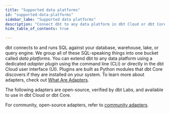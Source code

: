 ```yaml
---
title: "Supported data platforms"
id: "supported-data-platforms"
sidebar_labe: "Supported data platforms"
description: "Connect dbt to any data platform in dbt Cloud or dbt Core, using a dedicated adapter plugin"
hide_table_of_contents: true

---
```


dbt connects to and runs SQL against your database, warehouse, lake, or query engine. We group all of these SQL-speaking things into one bucket called _data platforms_. You can extend dbt to any data platform using a dedicated _adapter plugin_ using the command line (CLI) or directly in the dbt Cloud user interface (UI). Plugins are built as Python modules that dbt Core discovers if they are installed on your system. To learn more about adapters, check out [What Are Adapters](/guides/dbt-ecosystem/adapter-development/1-what-are-adapters).

The following adapters are open-source, verified by dbt Labs, and available to use in dbt Cloud or dbt Core. 

For community, open-source adapters, refer to [community adapters](/docs/community-adapters).



<div className="grid--3-col">

<Card
    title="Redshift"
    icon="redshift"/>


<Card
    title="Postgres"
    body="Connect to and run queries against underlying data in Postgres"
    icon="rocket"/>


<Card
    title="BigQuery"
    body="Connect to and run queries against underlying data in BigQuery"
    icon="bigquery"/>

<Card
    title="Databricks"
    body="Connect to and run queries against underlying data in Databricks"
    icon="databricks"/>

<Card
    title="Snowflake"
    body="Connect to and run queries against underlying data in Snowflake"
    link="/docs/quickstarts/dbt-cloud/starburst-galaxy"
    icon="snowflake"/>

<Card
    title="Starburst"
    body="Connect to and run queries against underlying data in Starburst"
    icon="starburst-partner-logo"/>

<Card
    title="Spark"
    body="Connect to and run queries against underlying data in Spark"
    icon="databricks"/>

<Card
    title="Dremio*"
    body="Connect to and run queries against underlying data in Spark"
    icon="databricks"/>

<Card
    title="Azure Synapse*"
    body="Connect to and run queries against underlying data in Spark"
    icon="databricks"/>

<Card
    title="AlloyDB"
    body="<a href='https://docs.getdbt.com/docs/cloud/connect-data-platform/connect-redshift-postgresql-alloydb'>Set up in dbt Cloud </a> <br /><a href='https://docs.getdbt.com/docs/cloud/connect-data-platform/connect-redshift-postgresql-alloydb'>Install in dbt Core </a> <br /> Latest version: 1.4"
    icon="alloydb"/>

</div>
